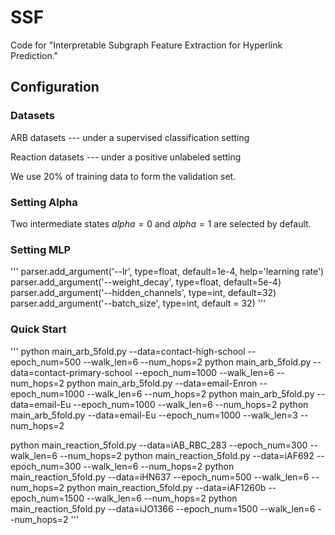 # SSF
Code for "Interpretable Subgraph Feature Extraction for Hyperlink Prediction."

## Configuration

### Datasets

ARB datasets --- under a supervised classification setting

Reaction datasets --- under a positive unlabeled setting

We use 20% of training data to form the validation set.


### Setting Alpha

Two intermediate states $alpha = 0$ and $alpha = 1$ are selected by default.

### Setting MLP
'''
parser.add_argument('--lr', type=float, default=1e-4, help='learning rate')
parser.add_argument('--weight_decay', type=float, default=5e-4)
parser.add_argument('--hidden_channels', type=int, default=32)
parser.add_argument('--batch_size', type=int, default = 32)
'''


### Quick Start
'''
python main_arb_5fold.py --data=contact-high-school --epoch_num=500 --walk_len=6 --num_hops=2
python main_arb_5fold.py --data=contact-primary-school --epoch_num=1000 --walk_len=6 --num_hops=2
python main_arb_5fold.py --data=email-Enron --epoch_num=1000 --walk_len=6 --num_hops=2
python main_arb_5fold.py --data=email-Eu --epoch_num=1000 --walk_len=6 --num_hops=2
python main_arb_5fold.py --data=email-Eu --epoch_num=1000 --walk_len=3 --num_hops=2

python main_reaction_5fold.py --data=iAB_RBC_283 --epoch_num=300 --walk_len=6 --num_hops=2
python main_reaction_5fold.py --data=iAF692 --epoch_num=300 --walk_len=6 --num_hops=2
python main_reaction_5fold.py --data=iHN637 --epoch_num=500 --walk_len=6 --num_hops=2
python main_reaction_5fold.py --data=iAF1260b --epoch_num=1500 --walk_len=6 --num_hops=2
python main_reaction_5fold.py --data=iJO1366 --epoch_num=1500 --walk_len=6 --num_hops=2
'''
